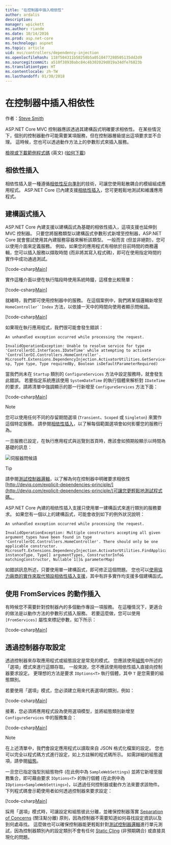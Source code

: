 ```yaml
---
title: "在控制器中插入相依性"
author: ardalis
description: 
manager: wpickett
ms.author: riande
ms.date: 10/14/2016
ms.prod: asp.net-core
ms.technology: aspnet
ms.topic: article
uid: mvc/controllers/dependency-injection
ms.openlocfilehash: 118f504311b58258b5a0510477280505135dd2d9
ms.sourcegitcommit: a510f38930abc84c4b302029d019a34dfe76823b
ms.translationtype: HT
ms.contentlocale: zh-TW
ms.lasthandoff: 01/30/2018
---
```

# <a name="dependency-injection-into-controllers"></a>在控制器中插入相依性

<a name="dependency-injection-controllers"></a>

作者：[Steve Smith](https://ardalis.com/)

ASP.NET Core MVC 控制器應該透過其建構函式明確要求相依性。 在某些情況下，個別的控制器動作可能需要某項服務，但在控制器層級提出這項要求並不合理。 這時候，您也可以透過動作方法上的參數形式來插入服務。

[檢視或下載範例程式碼](https://github.com/aspnet/Docs/tree/master/aspnetcore/mvc/controllers/dependency-injection/sample) \(英文\) ([如何下載](xref:tutorials/index#how-to-download-a-sample))

## <a name="dependency-injection"></a>相依性插入

相依性插入是一種遵循[相依性反向準則](http://deviq.com/dependency-inversion-principle/)的技術，可讓您使用鬆散耦合的模組組成應用程式。 ASP.NET Core 已內建支援[相依性插入](../../fundamentals/dependency-injection.md)，您可更輕鬆地測試和維護應用程式。

## <a name="constructor-injection"></a>建構函式插入

ASP.NET Core 內建支援以建構函式為基礎的相依性插入，這項支援也延伸到 MVC 控制器。 只要您將服務類型以建構函式參數形式新增至控制器，ASP.NET Core 就會嘗試使用其內建服務容器來解析該類型。 一般而言 (但並非絕對)，您可以使用介面來定義服務。 例如，如果您的應用程式有相依於目前時間的商務邏輯，您可以插入服務以擷取時間 (而非將其寫入程式碼)，即可在使用指定時間的實作中成功通過測試。

[!code-csharp[Main](dependency-injection/sample/src/ControllerDI/Interfaces/IDateTime.cs)]


實作這種介面以便在執行階段時使用系統時鐘，這樣會比較簡單：

[!code-csharp[Main](dependency-injection/sample/src/ControllerDI/Services/SystemDateTime.cs)]


就緒時，我們即可使用控制器中的服務。 在這個案例中，我們將某個邏輯新增至 `HomeController``Index` 方法，以依據一天中的時間向使用者顯示問候語。

[!code-csharp[Main](./dependency-injection/sample/src/ControllerDI/Controllers/HomeController.cs?highlight=8,10,12,17,18,19,20,21,22,23,24,25,26,27,28,29,30&range=1-31,51-52)]

如果現在執行應用程式，我們很可能會發生錯誤：

```
An unhandled exception occurred while processing the request.

InvalidOperationException: Unable to resolve service for type 'ControllerDI.Interfaces.IDateTime' while attempting to activate 'ControllerDI.Controllers.HomeController'.
Microsoft.Extensions.DependencyInjection.ActivatorUtilities.GetService(IServiceProvider sp, Type type, Type requiredBy, Boolean isDefaultParameterRequired)
```

當我們尚未在 `Startup` 類別的 `ConfigureServices` 方法中設定服務時，就會發生此錯誤。 若要指定系統應該使用 `SystemDateTime` 的執行個體來解析對 `IDateTime` 的要求，請將清單中強調顯示的那一行新增至 `ConfigureServices` 方法下面：

[!code-csharp[Main](./dependency-injection/sample/src/ControllerDI/Startup.cs?highlight=4&range=26-27,42-44)]

> [!NOTE]
> 您可以使用任何不同的存留期間選項 (`Transient`、`Scoped` 或 `Singleton`) 來實作這個特定服務。 請參閱[相依性插入](../../fundamentals/dependency-injection.md)，以了解每個範圍選項會如何影響您的服務行為。

一旦服務已設定，在執行應用程式與巡覽到首頁時，應該會如預期般顯示以時間為基礎的訊息：

![伺服器問候語](dependency-injection/_static/server-greeting.png)

>[!TIP]
> 請參閱[測試控制器邏輯](testing.md)，以了解為何在控制器中明確要求相依性[http://deviq.com/explicit-dependencies-principle/](http://deviq.com/explicit-dependencies-principle/)可讓您更輕鬆地測試程式碼。

ASP.NET Core 內建的相依性插入支援只使用單一建構函式來進行類別的服務要求。 如果您有一個以上的建構函式，可能會收到如下的例外狀況說明：

```
An unhandled exception occurred while processing the request.

InvalidOperationException: Multiple constructors accepting all given argument types have been found in type 'ControllerDI.Controllers.HomeController'. There should only be one applicable constructor.
Microsoft.Extensions.DependencyInjection.ActivatorUtilities.FindApplicableConstructor(Type instanceType, Type[] argumentTypes, ConstructorInfo& matchingConstructor, Nullable`1[]& parameterMap)
```

如錯誤訊息所述，只要使用單一建構函式，即可修正這個問題。 您也可以[使用協力廠商的實作來取代預設相依性插入支援](../../fundamentals/dependency-injection.md#replacing-the-default-services-container)，其中有許多實作均支援多個建構函式。

## <a name="action-injection-with-fromservices"></a>使用 FromServices 的動作插入

有時候您不需要針對控制器內的多個動作專設一項服務。 在這種情況下，更適合的做法是以動作方法的參數形式插入服務。 若要這麼做，您可以使用 `[FromServices]` 屬性來標記參數，如下所示：

[!code-csharp[Main](./dependency-injection/sample/src/ControllerDI/Controllers/HomeController.cs?highlight=1&range=33-38)]

## <a name="accessing-settings-from-a-controller"></a>透過控制器存取設定

透過控制器來存取應用程式或組態設定是常見的模式。 您應該使用[組態](xref:fundamentals/configuration/index)中所述的「選項」模式來進行這類存取。 一般來說，您不應該使用相依性插入直接向控制器要求設定。 更理想的方法是要求 `IOptions<T>` 執行個體，其中 `T` 是您需要的組態類別。

若要使用「選項」模式，您必須建立用來代表選項的類別，例如：

[!code-csharp[Main](dependency-injection/sample/src/ControllerDI/Model/SampleWebSettings.cs)]

接著，您必須將應用程式設為使用選項模型，並將組態類別新增至 `ConfigureServices` 中的服務集合：

[!code-csharp[Main](./dependency-injection/sample/src/ControllerDI/Startup.cs?highlight=3,4,5,6,9,16,19&range=14-44)]

> [!NOTE]
> 在上述清單中，我們會設定應用程式以讀取來自 JSON 格式化檔案的設定。 您也可以完全以程式碼方式進行設定，如上方註解的程式碼所示。 如需詳細的組態選項，請參閱[組態](xref:fundamentals/configuration/index)。

一旦您已指定強型別組態物件 (在此例中為 `SampleWebSettings`) 並將它新增至服務集合，即可藉由要求 `IOptions<T>` 的執行個體 (在此例中為 `IOptions<SampleWebSettings>`)，以透過任何控制器或動作方法來要求該物件。 下列程式碼會示範使用者如何透過控制器來要求設定：

[!code-csharp[Main](./dependency-injection/sample/src/ControllerDI/Controllers/SettingsController.cs?highlight=3,5,7&range=7-22)]

採用「選項」模式時，可讓設定和組態彼此分離，並確保控制器落實 [Separation of Concerns](http://deviq.com/separation-of-concerns/) (關注點分離) 原則，因為控制器不需要知道如何尋找設定資訊以及到何處尋找。 這麼做也可以確保控制器能更輕鬆針對[測試控制器邏輯](testing.md)進行單元測試，因為控制器類別內的設定類別不會有任何 [Static Cling](http://deviq.com/static-cling/) (非預期耦合) 或直接具現化的問題。
